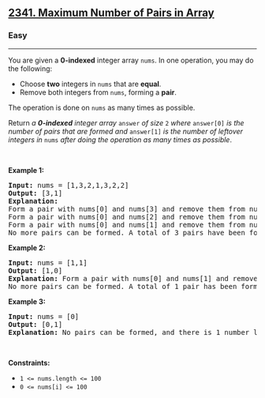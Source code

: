 <h2><a href="https://leetcode.com/problems/maximum-number-of-pairs-in-array/">2341. Maximum Number of Pairs in Array</a></h2><h3>Easy</h3><hr><div style="user-select: auto;"><p style="user-select: auto;">You are given a <strong style="user-select: auto;">0-indexed</strong> integer array <code style="user-select: auto;">nums</code>. In one operation, you may do the following:</p>

<ul style="user-select: auto;">
	<li style="user-select: auto;">Choose <strong style="user-select: auto;">two</strong> integers in <code style="user-select: auto;">nums</code> that are <strong style="user-select: auto;">equal</strong>.</li>
	<li style="user-select: auto;">Remove both integers from <code style="user-select: auto;">nums</code>, forming a <strong style="user-select: auto;">pair</strong>.</li>
</ul>

<p style="user-select: auto;">The operation is done on <code style="user-select: auto;">nums</code> as many times as possible.</p>

<p style="user-select: auto;">Return <em style="user-select: auto;">a <strong style="user-select: auto;">0-indexed</strong> integer array </em><code style="user-select: auto;">answer</code><em style="user-select: auto;"> of size </em><code style="user-select: auto;">2</code><em style="user-select: auto;"> where </em><code style="user-select: auto;">answer[0]</code><em style="user-select: auto;"> is the number of pairs that are formed and </em><code style="user-select: auto;">answer[1]</code><em style="user-select: auto;"> is the number of leftover integers in </em><code style="user-select: auto;">nums</code><em style="user-select: auto;"> after doing the operation as many times as possible</em>.</p>

<p style="user-select: auto;">&nbsp;</p>
<p style="user-select: auto;"><strong style="user-select: auto;">Example 1:</strong></p>

<pre style="user-select: auto;"><strong style="user-select: auto;">Input:</strong> nums = [1,3,2,1,3,2,2]
<strong style="user-select: auto;">Output:</strong> [3,1]
<strong style="user-select: auto;">Explanation:</strong>
Form a pair with nums[0] and nums[3] and remove them from nums. Now, nums = [3,2,3,2,2].
Form a pair with nums[0] and nums[2] and remove them from nums. Now, nums = [2,2,2].
Form a pair with nums[0] and nums[1] and remove them from nums. Now, nums = [2].
No more pairs can be formed. A total of 3 pairs have been formed, and there is 1 number leftover in nums.
</pre>

<p style="user-select: auto;"><strong style="user-select: auto;">Example 2:</strong></p>

<pre style="user-select: auto;"><strong style="user-select: auto;">Input:</strong> nums = [1,1]
<strong style="user-select: auto;">Output:</strong> [1,0]
<strong style="user-select: auto;">Explanation:</strong> Form a pair with nums[0] and nums[1] and remove them from nums. Now, nums = [].
No more pairs can be formed. A total of 1 pair has been formed, and there are 0 numbers leftover in nums.
</pre>

<p style="user-select: auto;"><strong style="user-select: auto;">Example 3:</strong></p>

<pre style="user-select: auto;"><strong style="user-select: auto;">Input:</strong> nums = [0]
<strong style="user-select: auto;">Output:</strong> [0,1]
<strong style="user-select: auto;">Explanation:</strong> No pairs can be formed, and there is 1 number leftover in nums.
</pre>

<p style="user-select: auto;">&nbsp;</p>
<p style="user-select: auto;"><strong style="user-select: auto;">Constraints:</strong></p>

<ul style="user-select: auto;">
	<li style="user-select: auto;"><code style="user-select: auto;">1 &lt;= nums.length &lt;= 100</code></li>
	<li style="user-select: auto;"><code style="user-select: auto;">0 &lt;= nums[i] &lt;= 100</code></li>
</ul>
</div>
